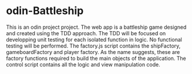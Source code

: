 # odin-Battleship

This is an odin project project. The web app is a battleship game designed and created using the TDD approach. The TDD will be focused on developping unit testing for each isolated function in logic. No functional testing will be performed. The factory.js script contains the shipFactory, gameboardFactory and player factory. As the name suggests, these are factory functions required to build the main objects of the application. The control script contains all the logic and view manipulation code.